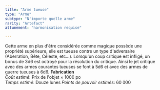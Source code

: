 ```yaml
---
title: "Arme tueuse"
type: "Arme"
subtype: "N'importe quelle arme"
rarity: "Artefact"
attunement: "harmonisation requise"

---
```

Cette arme en plus d'être considérée comme magique possède une propriété supérieure, elle est tueuse contre un type d'adversaire (Aberration, Bête, Céleste, etc...). Lorsqu'un coup critique est infligé, un bonus de 3d6 est octroyé pour la résolution du critique. Ainsi le jet critique avec des armes courantes tueuses se font à 5d6 et avec des armes de guerre tueuses à 6d6.
**Fabrication**  
*Coût estimé*: Prix de l'objet × 1000 po  
*Temps estimé*: Douze lunes
*Points de pouvoir estimés*: 60 000  
